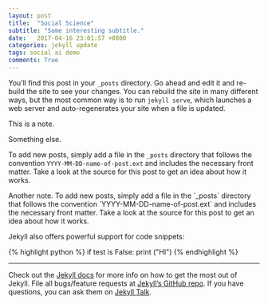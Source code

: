 ```yaml
---
layout: post
title:  "Social Science"
subtitle: "Some interesting subtitle."
date:   2017-04-16 23:01:57 +0800
categories: jekyll update
tags: social ai demo
comments: True
---
```


You’ll find this post in your `_posts` directory. Go ahead and edit it and re-build the site to see your changes. You can rebuild the site in many different ways, but the most common way is to run `jekyll serve`, which launches a web server and auto-regenerates your site when a file is updated.

<div class='note note-left'>
	<p>
		This is a note.
	</p>
	<p>
		Something else.
	</p>
</div>

To add new posts, simply add a file in the `_posts` directory that follows the convention `YYYY-MM-DD-name-of-post.ext` and includes the necessary front matter. Take a look at the source for this post to get an idea about how it works.

<div class='note note-right'>
	<p>
		Another note. To add new posts, simply add a file in the `_posts` directory that follows the convention `YYYY-MM-DD-name-of-post.ext` and includes the necessary front matter. Take a look at the source for this post to get an idea about how it works.
	</p>
</div>

Jekyll also offers powerful support for code snippets:

{% highlight python %}
if test is False:
	print ("HI")
{% endhighlight %}

---

Check out the [Jekyll docs][jekyll-docs] for more info on how to get the most out of Jekyll. File all bugs/feature requests at [Jekyll’s GitHub repo][jekyll-gh]. If you have questions, you can ask them on [Jekyll Talk][jekyll-talk].

[jekyll-docs]: https://jekyllrb.com/docs/home
[jekyll-gh]:   https://github.com/jekyll/jekyll
[jekyll-talk]: https://talk.jekyllrb.com/

